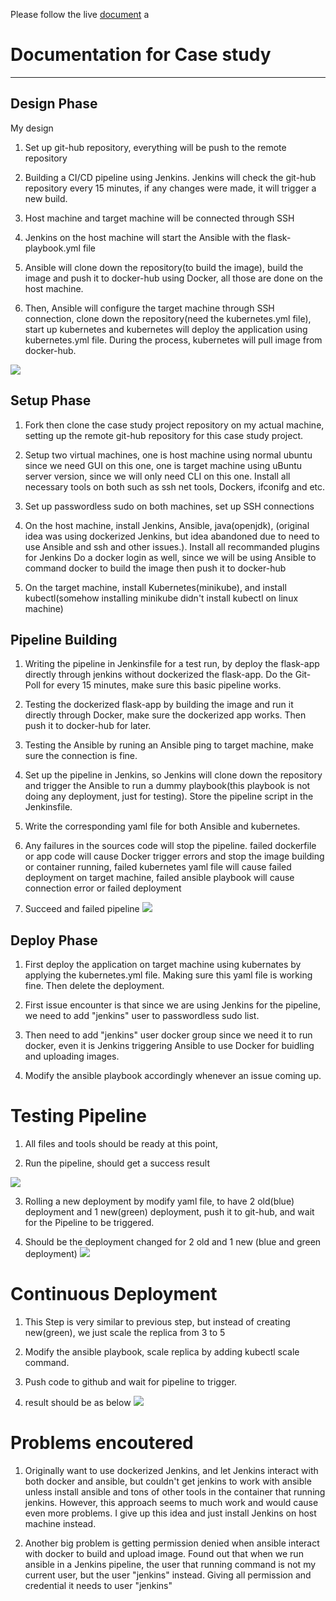 Please follow the live [document](https://docs.google.com/document/d/17OwlITE-yPWNj3Vi5RtQfz3ItvSkOfnbaVMnzlZyGTg)
a
#  Documentation for Case study  #

----------

## Design Phase ##

 My design

1.   Set up git-hub repository, everything will be push to the remote repository
 
2.   Building a CI/CD pipeline using Jenkins. Jenkins will check the git-hub repository every 15 minutes, if any changes were made, it will trigger a new build.
   
3.   Host machine and target machine will be connected through SSH
  
4.   Jenkins on the host machine will start the Ansible with the flask-playbook.yml file 
  
5.   Ansible will clone down the repository(to build the image), build the image and push it to docker-hub using Docker, all those are done on the host machine.
 
5.   Then, Ansible will configure the target machine through SSH connection, clone down the repository(need the kubernetes.yml file), start up kubernetes and kubernetes will deploy the application using kubernetes.yml file. During the process, kubernetes will pull image from docker-hub.

![](https://github.com/kg0529/2020_03_DO_Boston_casestudy_part_1/blob/main/flask-app.png)

## Setup Phase ##

1. Fork then clone the case study project repository on my actual machine, setting up the remote git-hub repository for this case study project. 

1. Setup two virtual machines, one is host machine using normal ubuntu since we need GUI on this one, one is target machine using uBuntu server version, since we will only need CLI on this one. Install all necessary tools on both such as ssh net tools, Dockers, ifconifg and etc.

2. Set up passwordless sudo on both machines, set up SSH connections 

3. On the host machine, install Jenkins, Ansible, java(openjdk),   (original idea was using dockerized Jenkins, but idea abandoned due to need to use Ansible and ssh and other issues.). Install all recommanded plugins for Jenkins
Do a docker login as well, since we will be using Ansible to command docker to build the image then push it to docker-hub

4. On the target machine, install Kubernetes(minikube), and install kubectl(somehow installing minikube didn't install kubectl on linux machine)

## Pipeline Building ##

1. Writing the pipeline in Jenkinsfile for a test run, by deploy the flask-app directly through jenkins without dockerized the flask-app. Do the Git-Poll for every 15 minutes, make sure this basic pipeline works.

2. Testing the dockerized flask-app by building the image and run it directly through Docker, make sure the dockerized app works. Then push it to docker-hub for later.

3. Testing the Ansible by runing an Ansible ping to target machine, make sure the connection is fine.

4. Set up the pipeline in Jenkins, so Jenkins will clone down the repository and trigger the Ansible to run a dummy playbook(this playbook is not doing any deployment, just for testing). Store the pipeline script in the Jenkinsfile.

5. Write the corresponding yaml file for both Ansible and kubernetes. 

6. Any failures in the sources code will stop the pipeline.
failed dockerfile or app code will cause Docker trigger errors and stop the image building or container running, failed kubernetes yaml file will cause failed deployment on target machine, failed ansible playbook will cause connection error or failed deployment  

7. Succeed and failed pipeline
    ![](https://github.com/kg0529/2020_03_DO_Boston_casestudy_part_1/blob/main/screenshots/s5.png)




## Deploy Phase ##

1. First deploy the application on target machine using kubernates by applying the kubernetes.yml file. Making sure this yaml file is working fine. Then delete the deployment.

2. First issue encounter is that since we are using Jenkins for the pipeline, we need to add "jenkins" user to passwordless sudo list.

3. Then need to add "jenkins" user docker group since we need it to run docker, even it is Jenkins triggering Ansible to use Docker for buidling and uploading images.

4. Modify the ansible playbook accordingly whenever an issue coming up.

# Testing Pipeline #

1. All files and tools should be ready at this point,

2. Run the pipeline, should get a success result
     
![](https://github.com/kg0529/2020_03_DO_Boston_casestudy_part_1/blob/main/screenshots/s3.png)

3. Rolling a new deployment by modify yaml file, to have 2 old(blue) deployment and 1 new(green) deployment, push it to git-hub, and wait for the Pipeline to be triggered.

4. Should be the deployment changed for 2 old and 1 new (blue and green deployment) 
![](https://github.com/kg0529/2020_03_DO_Boston_casestudy_part_1/blob/main/screenshots/s6.png)



# Continuous Deployment #

1. This Step is very similar to previous step, but instead of creating new(green), we just scale the replica from 3 to 5

2. Modify the ansible playbook, scale replica by adding kubectl scale command.

3. Push code to github and wait for pipeline to trigger.

4. result should be as below
![](https://github.com/kg0529/2020_03_DO_Boston_casestudy_part_1/blob/main/screenshots/s7.png)


# Problems encoutered #
1. Originally want to use dockerized Jenkins, and let Jenkins interact with both docker and ansible, but couldn't get jenkins to work with ansible unless install ansible and tons of other tools in the container that running jenkins. However, this approach seems to much work and would cause even more problems. I give up this idea and just install Jenkins on host machine instead.

2. Another big problem is getting permission denied when ansible interact with docker to build and upload image. Found out that when we run ansible in a Jenkins pipeline, the user that running command is not my current user, but the user "jenkins" instead. Giving all permission and credential it needs to user "jenkins"
